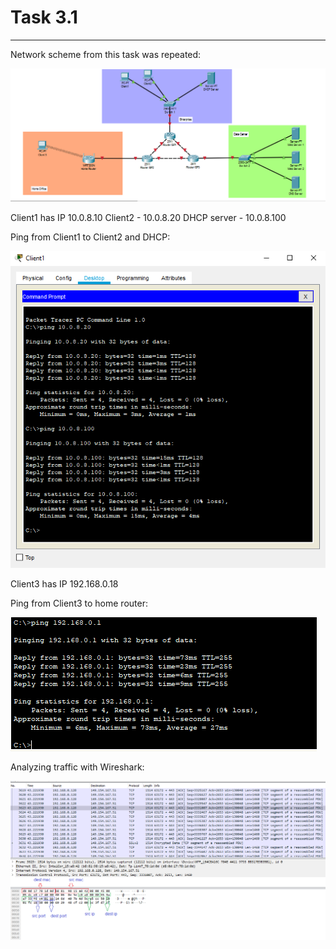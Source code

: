 # Task 3.1

***

Network scheme from this task was repeated:

![](./images/image1.png)

Client1 has IP 10.0.8.10
Client2 - 10.0.8.20
DHCP server - 10.0.8.100

Ping from Client1 to Client2 and DHCP:

![](./images/image2.png)

Client3 has IP 192.168.0.18

Ping from Client3 to home router:

![](./images/image3.png)

Analyzing traffic with Wireshark:

![](./images/image4.png)